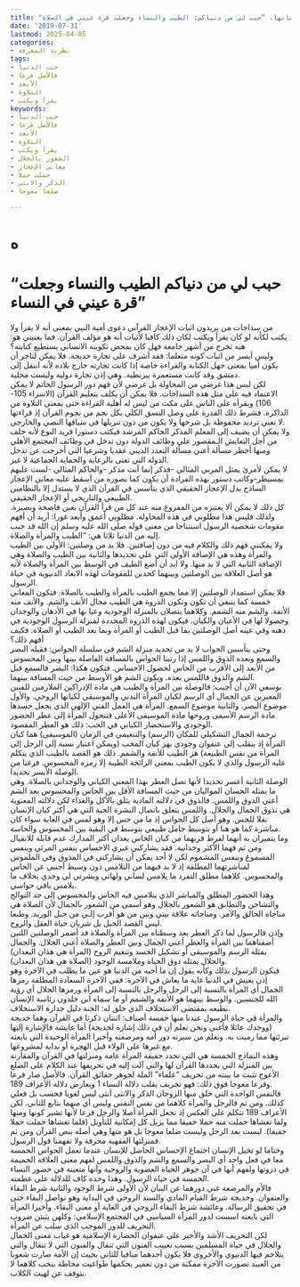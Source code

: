 ```yaml
---
title: "شخصية الرسول، عميق مقوماتها، “حبب لي من دنياكم: الطيب والنساء وجعلت قرة عيني في الصلاة”"
date: '2019-07-31'
lastmod: 2025-04-05
categories:
- نظرية المعرفة
tags:
- حبب الدنيا
- فالأصل فرعا
- الأبعد
- التلاوة
- يقرأ ويكتب
keywords:
- حبب الدنيا
- فالأصل فرعا
- الأبعد
- التلاوة
- يقرأ ويكتب
- الشعور بالجلال
- معاني الإعجاز
- حملت حملا
- الذكر والانثى
- ضلعا معوجا

---
```

# **ه**

# **“حبب لي من دنياكم الطيب والنساء وجعلت قرة عيني في النساء”**

من سذاجات من يريدون اثبات الإعجاز القرآني دعوى أمية النبي بمعنى أنه لا يقرأ ولا يكتب لكأنه لو كان يقرأ ويكتب لكان ذلك كافيا لأثبات أنه هو مؤلف القرآن. فما يعنيني هو: هبه تخرج من أشهر جامعة فهل كان بمحض تكوينه الانساني يستطيع كتابته؟  
وليس أيسر من اثبات كونه متعلما: فقد أشرف على تجارة خديجة. فلا يمكن لتاجر أن يكون أميا بمعنى جهل الكتابة والقراءة خاصة إذا كانت تجارته خارج بلاده لأنه انتقل إلى دمشق وقد كانت مستعمرة بيزنطية. وهي إذن تجارة دولية وليست محلية.  
لكن ليس هذا غرضي من المحاولة بل غرضي لأن فهم دور الرسول الخاتم لا يمكن الاعتماد فيه على مثل هذه السذاجات. فلا يمكن أن يكلف بتعليم القرآن (الاسراء 105-106) ويقرأه على الناس على مكث من ليس له أهلية القراءة حتى بمعنى التلاوة من الذاكرة. فشرط ذلك القدرة على وصل النسق الكلي بكل نجم من نجوم القرآن إذ قراءتها لا تعني ترديد محفوظة بل شرحها ولا يكون من دون تنزيلها في سياقها النصي والخارجي.  
ولا يمكن أن يضيف إلى المعلم المذكر الحاكم المرشد فيكتب دستورا فريد النوع لأنه حلف من أجل التعايش الـمقصور على وظائف الدولة دون تدخل في وظائف المجتمع الأهلي ومنها أخطر مسألة أعني مسألة التعدد الديني عقديا وشرعيا التي أخرجت عن تدخل الدولة التي تعنى بالرعاية والحماية الجماعية لا غير.  
لا يمكن لأمرئ يمثل المربي المثالي -فذكر إنما أنت مذكر -والحاكم المثالي -لست عليهم بمسيطر-وكاتب دستور بهذه الفرادة أن يكون كما يصوره من أسقط عليه معاني الإعجاز الساذج بدل الإعجاز الحقيقي الذي يتأسس في القرآن الذي لا يستدل إلا بالنظامين الطبيعي والتاريخي أو الإعجاز الحقيقي.  
كل ذلك لا يمكن ألا يعتبره من المفروغ منه عند كل من قرأ القرآن بعين فاصحة وبصيرة. ولذلك فليس هذا مطلوبي في هذه المحاولة. مطلوبي أعمق وأبعد غورا: أريد أن أفهم مقومات شخصية الرسول استنتاجا من معنى قوله صلى الله عليه وسلم إن الله قد حبب إليه من الدنيا ثلاثا هي: “الطيب والمرأة والصلاة.  
ولا يمكنني فهم ذلك والكلام فيه من دون إضافتين. فلا بد من وصلتين: الأولى بين الطيب والمرأة وهذه هي الإضافة الأولى التي علي تحديدها والثانية بين الطيب والصلاة وهي الإضافة الثانية التي لا بد منها. ولا ابد أن أضع الطيف في الوسط بين المرأة والصلاة لأنه هو أصل العلاقة بين الوصلتين وبينهما كحدين للمقومات لهذه الابعاد الدنيوية في حياة الرسول.  
فلا يمكن استمداد الوصلتين إلا مما يجمع الطيب بالمرأة والطيب بالصلاة. فتكون المعاني خمسة كما ينبغي أن تكون وتكون الذروة هي الطيب مجال الأنف والشم. والأنف منه الأنفة. والشم منه الشمم. وكلاهما يتصلان بالمنزلة الوجودية وعيا بها في الأذهان والوجدان وحصولا لها في الأعيان والكيان. فيكون لهذه الذروة المحددة لمنزلة الرسول الوجودية في ذهنه وفي عينه أصل الوصلتين بما قبل الطيب أو المرأة وبما بعد الطيب أو الصلاة. فكيف أفهم ذلك؟  
وحتى يتأسس الجواب لا بد من تحديد منزلة الشم في سلسلة الحواس: فقبله البصر والسمع وبعده الذوق واللمس إذا رتبنا الحواس بالمسافة الفاصلة بينها وبين المحسوس من الأبعد إلى الأقرب من الحاس لحصول الاحساس. فتكون هكذا: البصر فالسمع قبل الشم والذوق فاللمس بعده. ويكون الشم هو الأوسط من حيث المسافة بينهما.  
بوسعي الآن أن أجيب: فالوصلة بين المرأة والطيب هي مادة الإدراكين الملازمين للفنين المعبرين عن الجمال أي الرسم لكيان المرأة البدني والموسيقى لكيانها الروحي. والأول موضوع البصر. والثانية موضوع السمع. المرأة هي العمل الفني الإلهي الذي يجعل جسدها مادة الرسم الأسمى وروحها مادة الموسيقى الأعلى فتتحول المرأة إلى عطر الحضور الوجودي والاستحضار الكياني في الحب: ذلك هو العطر المقصود.  
ترجمة الجمال التشكيلي للمكان (الرسم) والتنغيمي في الزمان (الموسيقى) هما كيان المرأة إذ ينقلب إلى عنفوان وجودي يهز كيان المحب (ويمكن اعتبار نسبة إلى الرجل إلى المرأة من نفس الطبيعة) هز الطيب للأنفة والشمم. ذلك هو القصد بالطيب الذي يتكلم عليه الرسول والذي لا يكون الطيب بمعنى الرائحة الطيبة إلا رمزه المحسوس. فرغنا من الوصلة الأيسر تحديدا.  
الوصلة الثانية أعسر تحديدا لأنها تصل العطر بهذا المعني الكياني والوجداني بالصلاة. وهي ما يمثله الحسان المواليان من حيث المسافة الأقل بين الحاس والمحسوس بعد الشم أعني الذوق واللمس. فالذوق في دلالته المادية يتلق بالأكل والغذاء لكن دلالته المعنوية هي تذوق الجمال والجلال. واللمس يتعلق باتصال البشرة الحية التي هي أكثر كيان الإنسان نقلا للحس. وهو أصل كل الحواس إذ ما من حس إلا وهو لمس في الغاية سواء كان مباشرة كما هو هنا أو بتوسط حامل طبيعي بتوسط في البقية بين المحسوس والحاسة.  
وما يتميزان به أنهما لفرط قربهما من كيان الحاس يعدان أكثر المدارك عدم قابلة للانقيال ومن ثم فهما الأكثر وجدانية. فقد يشاركني غيري الاحساس بنفس المرئي وبنفس المسموع وبنفس المشموم لكن لا أحد يمكن أن يشاركني في المذوق وفي الملموس لمباشرتهما المطلقة إذ لا بد فيهما من التلامس دون وسيط أجنبي عن الحاس والمحسوس. كلاهما مطلق التفرد ما يلامس لساني ولهاتي وبشرتي لي وحدي بخلاف ما يلامس باقي حواسي.  
وهذا الحضور المطلق والمباشر الذي يتلامس فيه الحاس والمحسوس إلى حد التوالج والتشاجن والتطابق هو الشعور بالجلال وهو أسمى من الشعور بالجمال لأن الصلاة هي مناجاة الخالق والآمر. ومناجاته علاقة بيني وبين من هو أقرب إلـي من حبل الوريد. وطبعا ليس القصد الحبل بل شريان حياة العقل والروح.  
وإذن فالرسول لما ذكر العطر بعد وسطناه بين المرأة والصلاة فد أضمر الوصلتين اللتين أضفناهما بين المرأة والعطر أعني الجمال وبين العطر والصلاة أعني الجلال. والجمال يمثله الرسم والموسيقى أو تشكيل الجسد وتنغيم الروح (المرأة هي هذان البعدان) والجلال يمثله ذوق الحياة وملامسة الوجود (الصلاة هي هذان البعدان).  
فيكون الرسول بذلك وكأنه يقول إن ما أحبه من الدنيا هو عين ما يطلب في الآخرة وهو إذن يعيش في الدنيا غاية ما يعاش في الآخرة: ففي الآخرة السعادة المطلقة رمزها الجمال أي المرأة بالنسبة إلى الرجل والرجل بالنسبة إلى المرأة ورمزها الجلال أي رؤية الله للجنسين. والوسط بينهما هو الأنفة والشمم أو ما سماه ابن خلدون رئاسة الإنسان بطبعه بمقتضى الاستخلاف الذي خلق له: الجنة دليل جدارة الاستخلاف.  
والمرأة في حياة الرسول عندنا منها خمسة أصناف: اثنتان ذكرتا في القرآن وهما خديجة (ووجدك عائلا فأغنى ونحن نعلم أن في ذلك إشارة لخديجة) أما عايشة فالإشارة إليها تبرئتها مما رميت به. ونعلم من سيرته دور أمه ومرضعته وأخيرا المرأة الوحيدة التي بايعته مع غيرها على الولاء قبل الهجرة أو بداية لمشروعها.  
وهذه النماذج الخمسة هي التي تحدد حقيقة المرأة عامة ومنزلتها في القرآن والمقارنة بين المنزلة التي يحددها القرآن لها والتي آلت إليه في تحريفها عند الكلام على الضلع الأعوج تثبت ما بينته من تحريف “علماء” الملة لجوهر حقائق القرآن. فالأصل صار فرعا وفرعا معوجا فوق ذلك: فهو تخريف يقلب دلالة النساء 1 ويعارض دلالة الأعراف 189.  
فالنفس الواحدة التي خلق منها الزوجان الذكر والانثى أنثى ليس لغويا فحسب بل فعلي كذلك. ومن ثم فالرجل والمرأة كلاهما من نفس النفس وليس أي منهما بتابع للثاني. لكن الأعراف 189 تتكلم على العكس إذ تجعل المرأة أصلا والرجل فرعا لأنها تشير كونها ومنها ولما تغشاها حملت منه حملا خفيفا مما يزيل كل إمكانية للتأويل (فلما تغشاها حملت حملا خفيفا). ليست بعد الرجل وليست ضلعا معوجا بل هو منها وهي أصله بنص القرآن ومن ثم فمنزلتها الفقهية محرفة ولا تفهمنا قول الرسول.  
وختاما لو تخيل الإنسان اجتماع الإحساس الحاصل للإنسان عندما تعمل الحواس الخمسة معا في فعل واحد أي البصر والسمع والشم والذوق واللمس لفهم معنى العلاقة الحميمة في ذروتها ولفهم أنها في آن جوهر الحياة العضوية والروحية وأنها متعينة في حضور النساء الخمسة في حياة الرسول. وهذا وحده كاف للدلالة على عظمته.  
فالأم والمرضعة غني دورهما عن البيان لأن الأولى شرط الوجود والثانية شرط البقاء والعنفوان. وخديجة شرط القيام المادي والسند الروحي في البداية وهو تواصل البقاء حتى في تحقيق الرسالة. وعائشة شرط البقاء الروحي في الغاية أو معنى البقاء. وأخيرا المرأة التي بايعته اسست لدور المرأة السياسي في المجتمع الإسلامي: وكلهن يثبتن ضروب التحريف للدور الموجب الذي سلب عن المرأة.  
لكن التحريف الأشد والأخير على عنفوان الحضارة الإسلامية هو غياب معنى الجمال والجلال في حياة المسلمين بسبب تغييب الفنون التي تنقال والفنون التي لا تنقال والتي يتلاحم فيها الدنيوي والأخروي فلا يكون أحدهما منافيا للثاني بحيث إن الأمة صارت شعوبا من العبيد تصورت الآخرة ممكنة من دون تعمير يحكمها طواغيت محاطة بنخب كلاهما لا يتوقف عن لهيث الكلاب.

###
